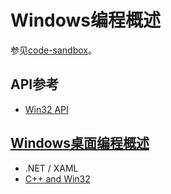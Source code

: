 # Windows编程概述

参见[code-sandbox](https://github.com/lightyears1998/code-sandbox/tree/master/archive/windows/mfc)。

## API参考

- [Win32 API](Win32.md)

## [Windows桌面编程概述](https://docs.microsoft.com/zh-cn/windows/desktop/choose-your-technology)

- .NET / XAML
- [C++ and Win32](https://docs.microsoft.com/zh-cn/cpp/windows/overview-of-windows-programming-in-cpp)
